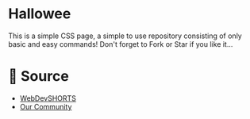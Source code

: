# Hallowee
This is a simple CSS page, a simple to use repository consisting of only basic and easy commands! Don't forget to Fork or Star if you like it...

# 📝 Source
- <a href="https://github.com/WebDevSHORTS"> WebDevSHORTS </a>
- <a href="https://github.com/KaguwoNetwork"> Our Community </a>




